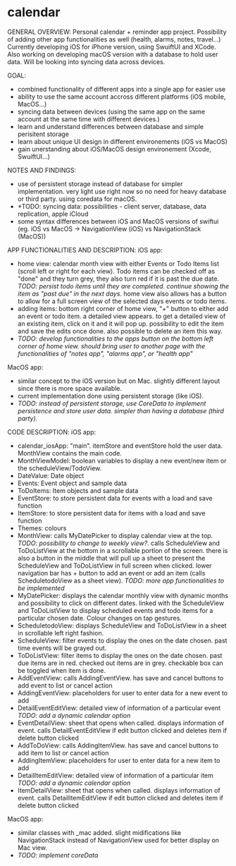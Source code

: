 # calendar

GENERAL OVERVIEW:
Personal calendar + reminder app project. Possibility of adding other app functionalities as well (health, alarms, notes, travel...)
Currently developing iOS for iPhone version, using SwuiftUI and XCode. Also working on developing macOS version with a database to hold user data.
Will be looking into syncing data across devices.

GOAL:
- combined functionality of different apps into a single app for easier use
- ability to use the same account accross different platforms (iOS mobile, MacOS...)
- syncing data between devices (using the same app on the same account at the same time with different devices.)
- learn and understand differences between database and simple perisitent storage
- learn about unique UI design in different environements (iOS vs MacOS)
- gain unerstanding about iOS/MacOS design environement (Xcode, SwuiftUI...)


NOTES AND FINDINGS:
- use of persistent storage instead of database for simpler implementation. very light use right now so no need for heavy database or third party. using coredata for macOS.
- *TODO: syncing data: possibilities - client server, database, data replication, apple iCloud
- some syntax differences between iOS and MacOS versions of swiftui (eg. iOS vs MacOS -> NavigationView (iOS) vs NavigationStack (MacOS))



APP FUNCTIONALITIES AND DESCRIPTION:
iOS app:
- home view: calendar month view with either Events or Todo Items list (scroll left or right for each view). Todo items can be checked off as "done" and they turn grey, they also turn red if it is past the due date. *TODO: persist todo items until they are completed. continue showing the item as "past due" in the next days*. home view also allows has a button to allow for a full screen view of the selected days events or todo items.
- adding items: bottom right corner of home view, "+" button to either add an event or todo item. a detailed view appears. to get a detailed view of an existing item, click on it and it will pop up. possibility to edit the item and save the edits once done. also possible to delete an item this way.
- *TODO: develop functionalities to the apps button on the bottom left corner of home view. should bring user to another page with the functionalities of "notes app", "alarms app", or "health app"*

MacOS app:
- similar concept to the iOS version but on Mac. slightly different layout since there is more space available.
- current implementation done using persistent storage (like iOS).
- *TODO: instead of persistent storage, use CoreData to implement persistence and store user data. simpler than having a database (third party).*



CODE DESCRIPTION:
iOS app:
- calendar_iosApp: "main". itemStore and eventStore hold the user data. MonthView contains the main code.
- MonthViewModel: boolean variables to display a new event/new item or the scheduleView/TodoView.
- DateValue: Date object
- Events: Event object and sample data
- ToDoItems: Item objects and sample data
- EventStore: to store persistent data for events with a load and save function
- ItemStore: to store persistent data for items with a load and save function
- Themes: colours
- MonthView: calls MyDatePicker to display calendar view at the top. *TODO: possibility to change to weekly view?*. calls ScheduleView and ToDoListView at the bottom in a scrollable portion of the screen. there is also a button in the middle that will pull up a sheet to present the ScheduleView and ToDoListView in full screen when clicked. lower navigation bar has + button to add an event or add an item (calls ScheduletodoView as a sheet view). *TODO: more app functionalities to be implemented*
- MyDatePicker: displays the calendar monthly view with dynamic months and possibility to click on different dates. linked with the ScheduleView and ToDoListView to display scheduled events and todo items for a particular chosen date. Colour changes on tap gestures.
- ScheduletodoView: displays ScheduleView and ToDoListView in a sheet in scrollable left right fashion.
- ScheduleView: filter events to display the ones on the date chosen. past time events will be grayed out.
- ToDoListView: filter items to display the ones on the date chosen. past due items are in red. checked out items are in grey. checkable box can be toggled when item is done.
- AddEventView: calls AddingEventView. has save and cancel buttons to add event to list or cancel action
- AddingEventView: placeholders for user to enter data for a new event to add
- DetailEventEditView: detailed view of information of a particular event *TODO: add a dynamic calendar option*
- EventDetailView: sheet that opens when called. displays information of event. calls DetailEventEditView if edit button clicked and deletes item if delete button clicked
- AddToDoView: calls AddingItemView. has save and cancel buttons to add item to list or cancel action
- AddingItemView: placeholders for user to enter data for a new item to add
- DetailItemEditView: detailed view of information of a particular item *TODO: add a dynamic calendar option*
- ItemDetailView: sheet that opens when called. displays information of event. calls DetailItemEditView if edit button clicked and deletes item if delete button clicked

MacOS app:
- similar classes with _mac added. slight midifications like NavigationStack instead of NavigationView used for better display on Mac view.
- *TODO: implement coreData*



